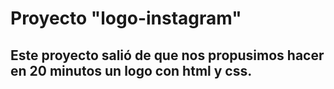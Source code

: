 # Proyecto "logo-instagram"  
## Este proyecto salió de que nos propusimos hacer en 20 minutos un logo con html y css.  
